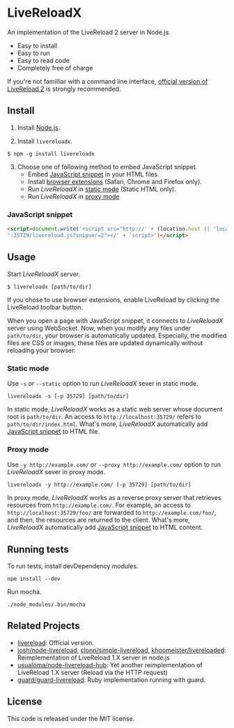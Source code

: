 LiveReloadX
===========

An implementation of the LiveReload 2 server in Node.js.

* Easy to install
* Easy to run
* Easy to read code
* Completely free of charge

If you're not familliar with a command line interface, [official version of LiveReload 2](http://livereload.com/) is strongly recommended.


Install
-------

1. Install [Node.js](http://nodejs.org/).

2. Install `livereloadx`.
```
$ npm -g install livereloadx
```

3. Choose one of following method to embed JavaScript snippet.
   * Embed [JavaScript snippet](#javascript-snippet) in your HTML files.
   * Install [browser extensions](http://feedback.livereload.com/knowledgebase/articles/86242-how-do-i-install-and-use-the-browser-extensions-) (Safari, Chrome and Firefox only).
   * Run _LiveReloadX_ in [static mode](#static-mode) (Static HTML only).
   * Run _LiveReloadX_ in [proxy mode](#proxy-mode)

### JavaScript snippet

```html
<script>document.write('<script src="http://' + (location.host || 'localhost').split(':')[0] +
':35729/livereload.js?snipver=2"></' + 'script>')</script>
```


Usage
-----

Start _LiveReloadX_ server.

```
$ livereloadx [path/to/dir]
```

If you chose to use browser extensions, enable LiveReload by clicking the LiveReload toolbar button.

When you open a page with JavaScript snippet, it connects to _LiveReloadX_ server using WebSocket. Now, when you modify any files under `path/to/dir`, your browser is automatically updated. Especially, the modified files are CSS or images, these files are updated dynamically without reloading your browser.


### Static mode

Use `-s` or `--static` option to run _LiveReloadX_ sever in static mode.

```
livereloadx -s [-p 35729] [path/to/dir]
```

In static mode, _LiveReloadX_ works as a static web server whose document root is `path/to/dir`. An access to `http://localhost:35729/` refers to `path/to/dir/index.html`. What's more, _LiveReloadX_ automatically add [JavaScript snippet](#javascript-snippet) to HTML file.


### Proxy mode

Use `-y http://example.com/` or `--proxy http://example.com/` option to run _LiveReloadX_ sever in proxy mode.

```
livereloadx -y http://example.com/ [-p 35729] [path/to/dir]
```

In proxy mode, _LiveReloadX_ works as a reverse proxy server that retrieves resources from `http://example.com/`. For example, an access to `http://localhost:35729/foo/` are forwarded to `http://example.com/foo/`, and then, the resources are returned to the client. What's more, _LiveReloadX_ automatically add [JavaScript snippet](#javascript-snippet) to HTML content.


Running tests
-------------

To run tests, install devDependency modules.

```
npm install --dev
```

Run mocha.

```
./node_modules/.bin/mocha
```


Related Projects
----------------

* [livereload](https://github.com/livereload/): Official version.
* [josh/node-livereload](https://github.com/josh/node-livereload), [clonn/simple-livereload](https://github.com/clonn/simple-livereload), [khoomeister/livereloaded](https://github.com/khoomeister/livereloaded): Reimplementation of LiveReload 1.X server in node.js
* [usualoma/node-livereload-hub](https://github.com/usualoma/node-livereload-hub): Yet another reimplementation of LiveReload 1.X server (Reload via the HTTP request)
* [guard/guard-livereload](https://github.com/guard/guard-livereload): Ruby implementation running with guard.


License
-------

This code is released under the MIT license.